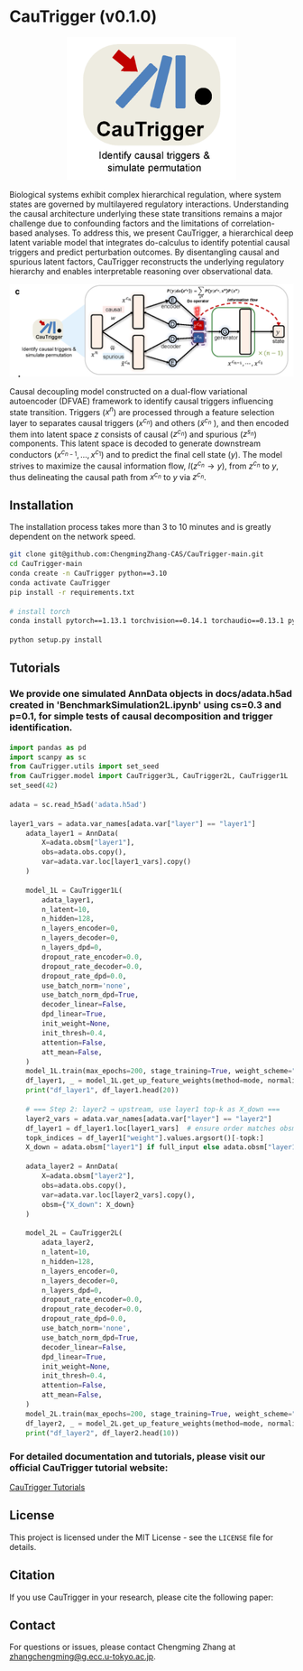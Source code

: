 # CauTrigger (v0.1.0)

<div align="center">
  <img src="docs/logo.png" alt="CauTrigger logo" width="300" />
</div>

Biological systems exhibit complex hierarchical regulation, where system states are governed by multilayered regulatory interactions. Understanding the causal architecture underlying these state transitions remains a major challenge due to confounding factors and the limitations of correlation-based analyses. To address this, we present CauTrigger, a hierarchical deep latent variable model that integrates do-calculus to identify potential causal triggers and predict perturbation outcomes. By disentangling causal and spurious latent factors, CauTrigger reconstructs the underlying regulatory hierarchy and enables interpretable reasoning over observational data.

![CauTrigger Overview](docs/CauTrigger_overview.png)

Causal decoupling model constructed on a dual-flow variational autoencoder (DFVAE) framework to identify causal triggers influencing state transition. Triggers ($x^n$) are processed through a feature selection layer to separates causal triggers ($x^{c_n}$) and others ($\tilde{x}^{c_n}$ ), and then encoded them into latent space $z$ consists of causal ($z^{c_n}$) and spurious ($z^{s_n}$) components. This latent space is decoded to generate downstream conductors ($x^{c_{n-1}},...,x^{c_1}$) and to predict the final cell state ($y$). The model strives to maximize the causal information flow, $I(z^{c_n}→y)$, from $z^{c_n}$ to $y$, thus delineating the causal path from $x^{c_n}$ to $y$ via $z^{c_n}$.


## Installation
The installation process takes more than 3 to 10 minutes and is greatly dependent on the network speed.

```bash
git clone git@github.com:ChengmingZhang-CAS/CauTrigger-main.git
cd CauTrigger-main
conda create -n CauTrigger python==3.10
conda activate CauTrigger
pip install -r requirements.txt

# install torch
conda install pytorch==1.13.1 torchvision==0.14.1 torchaudio==0.13.1 pytorch-cuda=11.7 -c pytorch -c nvidia

python setup.py install
```


## Tutorials
### We provide one simulated AnnData objects in docs/adata.h5ad created in 'BenchmarkSimulation2L.ipynb' using cs=0.3 and p=0.1, for simple tests of causal decomposition and trigger identification.
```python
import pandas as pd
import scanpy as sc
from CauTrigger.utils import set_seed
from CauTrigger.model import CauTrigger3L, CauTrigger2L, CauTrigger1L
set_seed(42)

adata = sc.read_h5ad('adata.h5ad')

layer1_vars = adata.var_names[adata.var["layer"] == "layer1"]
    adata_layer1 = AnnData(
        X=adata.obsm["layer1"],
        obs=adata.obs.copy(),
        var=adata.var.loc[layer1_vars].copy()
    )

    model_1L = CauTrigger1L(
        adata_layer1,
        n_latent=10,
        n_hidden=128,
        n_layers_encoder=0,
        n_layers_decoder=0,
        n_layers_dpd=0,
        dropout_rate_encoder=0.0,
        dropout_rate_decoder=0.0,
        dropout_rate_dpd=0.0,
        use_batch_norm='none',
        use_batch_norm_dpd=True,
        decoder_linear=False,
        dpd_linear=True,
        init_weight=None,
        init_thresh=0.4,
        attention=False,
        att_mean=False,
    )
    model_1L.train(max_epochs=200, stage_training=True, weight_scheme="sim")
    df_layer1, _ = model_1L.get_up_feature_weights(method=mode, normalize=False, sort_by_weight=True)
    print("df_layer1", df_layer1.head(20))

    # === Step 2: layer2 → upstream, use layer1 top-k as X_down ===
    layer2_vars = adata.var_names[adata.var["layer"] == "layer2"]
    df_layer1 = df_layer1.loc[layer1_vars]  # ensure order matches obsm["layer1"]
    topk_indices = df_layer1["weight"].values.argsort()[-topk:]
    X_down = adata.obsm["layer1"] if full_input else adata.obsm["layer1"][:, topk_indices]

    adata_layer2 = AnnData(
        X=adata.obsm["layer2"],
        obs=adata.obs.copy(),
        var=adata.var.loc[layer2_vars].copy(),
        obsm={"X_down": X_down}
    )

    model_2L = CauTrigger2L(
        adata_layer2,
        n_latent=10,
        n_hidden=128,
        n_layers_encoder=0,
        n_layers_decoder=0,
        n_layers_dpd=0,
        dropout_rate_encoder=0.0,
        dropout_rate_decoder=0.0,
        dropout_rate_dpd=0.0,
        use_batch_norm='none',
        use_batch_norm_dpd=True,
        decoder_linear=False,
        dpd_linear=True,
        init_weight=None,
        init_thresh=0.4,
        attention=False,
        att_mean=False,
    )
    model_2L.train(max_epochs=200, stage_training=True, weight_scheme="sim")
    df_layer2, _ = model_2L.get_up_feature_weights(method=mode, normalize=False, sort_by_weight=True)
    print("df_layer2", df_layer2.head(10))
```

  
### For detailed documentation and tutorials, please visit our official CauTrigger tutorial website:

[CauTrigger Tutorials](https://cautrigger-tutorials.readthedocs.io/en/latest/)

## License

This project is licensed under the MIT License - see the `LICENSE` file for details.

## Citation

If you use CauTrigger in your research, please cite the following paper:



## Contact

For questions or issues, please contact Chengming Zhang at zhangchengming@g.ecc.u-tokyo.ac.jp.
